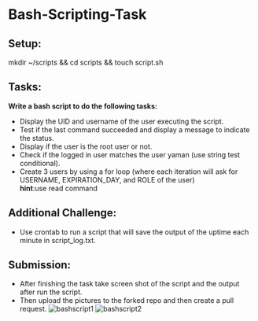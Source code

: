 # Bash-Scripting-Task


## Setup:

mkdir ~/scripts && cd scripts && touch script.sh


## Tasks:

**Write a bash script to do the following tasks:**

- Display the UID and username of the user executing the script.
- Test if the last command succeeded and display a message to indicate the status.
- Display if the user is the root user or not.
- Check if the logged in user matches the user yaman (use string test conditional).
- Create 3 users by using a for loop (where each iteration will ask for USERNAME,
EXPIRATION_DAY, and ROLE of the user) <br/> **hint**:use read command 

## Additional Challenge:

- Use crontab to run a script that will save the output of the uptime each minute in script_log.txt.

## Submission:

- After finishing the task take screen shot of the script and the output after run the script.
- Then upload the pictures to the forked repo and then create a pull request.
![bashscript1](https://user-images.githubusercontent.com/113862309/198259684-a1cd5e5f-1c93-473d-a83a-b46568df3bdd.png)
![bashscript2](https://user-images.githubusercontent.com/113862309/198259705-a5cd7b0c-c2b3-4fac-b83c-cd509ff65ee6.png)
